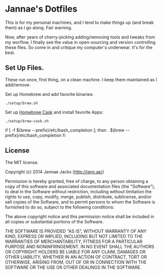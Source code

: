 # Jannae's Dotfiles

This is for my personal machines, and I tend to make things up (and break them) as I go along. Fair warning.

Now, after years of cherry-picking adding/removing tools and tweaks from my worflow, I finally see the value in open-sourcing and version controlling these files. So come in and critique my computer's underwear. It's for the best.

## Set Up Files.

These run once, first thing, on a clean machine. I keep them maintained as I add/remove.

Set up Homebrew and add favorite binaries:

    ./setup/brew.sh

Set up [Homebrew Cask](http://caskroom.io/) and install favorite Apps:

    ./setup/brew-cask.sh




if [ -f $(brew --prefix)/etc/bash_completion ]; then
. $(brew --prefix)/etc/bash_completion
fi


## License

The MIT license.

Copyright (c) 2014 Jannae Jacks (<http://jann.ae/>)

Permission is hereby granted, free of charge, to any person obtaining a copy of this software and associated documentation files (the "Software"), to deal in the Software without restriction, including without limitation the rights to use, copy, modify, merge, publish, distribute, sublicense, and/or sell copies of the Software, and to permit persons to whom the Software is furnished to do so, subject to the following conditions:

The above copyright notice and this permission notice shall be included in all copies or substantial portions of the Software.

THE SOFTWARE IS PROVIDED "AS IS", WITHOUT WARRANTY OF ANY KIND, EXPRESS OR IMPLIED, INCLUDING BUT NOT LIMITED TO THE WARRANTIES OF MERCHANTABILITY, FITNESS FOR A PARTICULAR PURPOSE AND NONINFRINGEMENT. IN NO EVENT SHALL THE AUTHORS OR COPYRIGHT HOLDERS BE LIABLE FOR ANY CLAIM, DAMAGES OR OTHER LIABILITY, WHETHER IN AN ACTION OF CONTRACT, TORT OR OTHERWISE, ARISING FROM, OUT OF OR IN CONNECTION WITH THE SOFTWARE OR THE USE OR OTHER DEALINGS IN THE SOFTWARE.

